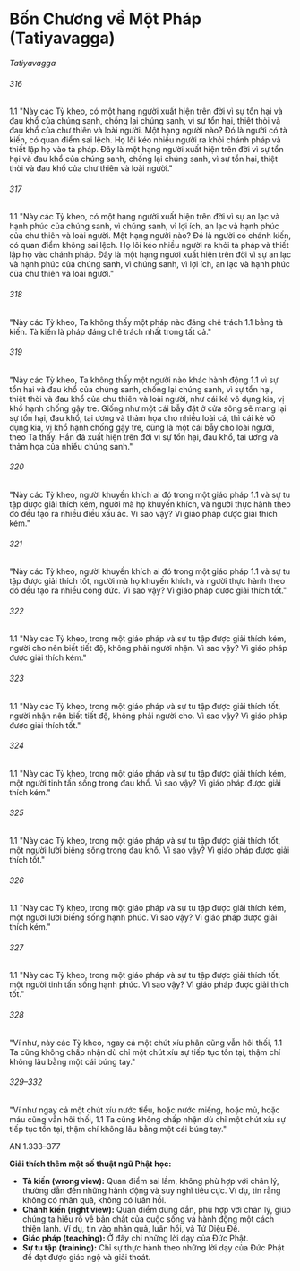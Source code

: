 # Bốn Chương về Một Pháp (Tatiyavagga)
_Tatiyavagga_

###### 316

1.1 "Này các Tỳ kheo, có một hạng người xuất hiện trên đời vì sự tổn hại và đau khổ của chúng sanh, chống lại chúng sanh, vì sự tổn hại, thiệt thòi và đau khổ của chư thiên và loài người. Một hạng người nào? Đó là người có tà kiến, có quan điểm sai lệch. Họ lôi kéo nhiều người ra khỏi chánh pháp và thiết lập họ vào tà pháp. Đây là một hạng người xuất hiện trên đời vì sự tổn hại và đau khổ của chúng sanh, chống lại chúng sanh, vì sự tổn hại, thiệt thòi và đau khổ của chư thiên và loài người."

###### 317

1.1 "Này các Tỳ kheo, có một hạng người xuất hiện trên đời vì sự an lạc và hạnh phúc của chúng sanh, vì chúng sanh, vì lợi ích, an lạc và hạnh phúc của chư thiên và loài người. Một hạng người nào? Đó là người có chánh kiến, có quan điểm không sai lệch. Họ lôi kéo nhiều người ra khỏi tà pháp và thiết lập họ vào chánh pháp. Đây là một hạng người xuất hiện trên đời vì sự an lạc và hạnh phúc của chúng sanh, vì chúng sanh, vì lợi ích, an lạc và hạnh phúc của chư thiên và loài người."

###### 318

"Này các Tỳ kheo, Ta không thấy một pháp nào đáng chê trách 1.1 bằng tà kiến. Tà kiến là pháp đáng chê trách nhất trong tất cả."

###### 319

"Này các Tỳ kheo, Ta không thấy một người nào khác hành động 1.1 vì sự tổn hại và đau khổ của chúng sanh, chống lại chúng sanh, vì sự tổn hại, thiệt thòi và đau khổ của chư thiên và loài người, như cái kẻ vô dụng kia, vị khổ hạnh chống gậy tre. Giống như một cái bẫy đặt ở cửa sông sẽ mang lại sự tổn hại, đau khổ, tai ương và thảm họa cho nhiều loài cá, thì cái kẻ vô dụng kia, vị khổ hạnh chống gậy tre, cũng là một cái bẫy cho loài người, theo Ta thấy. Hắn đã xuất hiện trên đời vì sự tổn hại, đau khổ, tai ương và thảm họa của nhiều chúng sanh."

###### 320

"Này các Tỳ kheo, người khuyến khích ai đó trong một giáo pháp 1.1 và sự tu tập được giải thích kém, người mà họ khuyến khích, và người thực hành theo đó đều tạo ra nhiều điều xấu ác. Vì sao vậy? Vì giáo pháp được giải thích kém."

###### 321

"Này các Tỳ kheo, người khuyến khích ai đó trong một giáo pháp 1.1 và sự tu tập được giải thích tốt, người mà họ khuyến khích, và người thực hành theo đó đều tạo ra nhiều công đức. Vì sao vậy? Vì giáo pháp được giải thích tốt."

###### 322

1.1 "Này các Tỳ kheo, trong một giáo pháp và sự tu tập được giải thích kém, người cho nên biết tiết độ, không phải người nhận. Vì sao vậy? Vì giáo pháp được giải thích kém."

###### 323

1.1 "Này các Tỳ kheo, trong một giáo pháp và sự tu tập được giải thích tốt, người nhận nên biết tiết độ, không phải người cho. Vì sao vậy? Vì giáo pháp được giải thích tốt."

###### 324

1.1 "Này các Tỳ kheo, trong một giáo pháp và sự tu tập được giải thích kém, một người tinh tấn sống trong đau khổ. Vì sao vậy? Vì giáo pháp được giải thích kém."

###### 325

1.1 "Này các Tỳ kheo, trong một giáo pháp và sự tu tập được giải thích tốt, một người lười biếng sống trong đau khổ. Vì sao vậy? Vì giáo pháp được giải thích tốt."

###### 326

1.1 "Này các Tỳ kheo, trong một giáo pháp và sự tu tập được giải thích kém, một người lười biếng sống hạnh phúc. Vì sao vậy? Vì giáo pháp được giải thích kém."

###### 327

1.1 "Này các Tỳ kheo, trong một giáo pháp và sự tu tập được giải thích tốt, một người tinh tấn sống hạnh phúc. Vì sao vậy? Vì giáo pháp được giải thích tốt."

###### 328

"Ví như, này các Tỳ kheo, ngay cả một chút xíu phân cũng vẫn hôi thối, 1.1 Ta cũng không chấp nhận dù chỉ một chút xíu sự tiếp tục tồn tại, thậm chí không lâu bằng một cái búng tay."

###### 329–332

"Ví như ngay cả một chút xíu nước tiểu, hoặc nước miếng, hoặc mủ, hoặc máu cũng vẫn hôi thối, 1.1 Ta cũng không chấp nhận dù chỉ một chút xíu sự tiếp tục tồn tại, thậm chí không lâu bằng một cái búng tay."

AN 1.333–377

**Giải thích thêm một số thuật ngữ Phật học:**

*   **Tà kiến (wrong view):** Quan điểm sai lầm, không phù hợp với chân lý, thường dẫn đến những hành động và suy nghĩ tiêu cực. Ví dụ, tin rằng không có nhân quả, không có luân hồi.
*   **Chánh kiến (right view):** Quan điểm đúng đắn, phù hợp với chân lý, giúp chúng ta hiểu rõ về bản chất của cuộc sống và hành động một cách thiện lành. Ví dụ, tin vào nhân quả, luân hồi, và Tứ Diệu Đế.
*   **Giáo pháp (teaching):** Ở đây chỉ những lời dạy của Đức Phật.
*   **Sự tu tập (training):** Chỉ sự thực hành theo những lời dạy của Đức Phật để đạt được giác ngộ và giải thoát.
